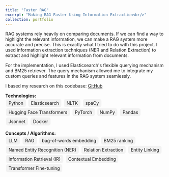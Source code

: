 ```yaml
---
title: "Faster RAG"
excerpt: "Making RAG Faster Using Information Extraction<br/>"
collection: portfolio
---
```


RAG systems rely heavily on comparing documents. If we can find a way to highlight the relevant information, we can make a RAG system more accurate and precise. This is exactly what I tried to do with this project. I used information extraction techniques (NER and Relation Extraction) to extract and highlight relevant information from documents.

For the implementation, I used Elasticsearch's flexible querying mechanism and BM25 retriever. The query mechanism allowed me to integrate my custom queries and features in the RAG system seamlessly.

I based my research on this codebase: [GitHub](https://github.com/starsuzi/Adaptive-RAG)

**Technologies:**  
<span style="background:#f2f2f2; padding:4px 8px; border-radius:6px; margin:2px; display:inline-block;">Python</span>
<span style="background:#f2f2f2; padding:4px 8px; border-radius:6px; margin:2px; display:inline-block;">Elasticsearch</span>
<span style="background:#f2f2f2; padding:4px 8px; border-radius:6px; margin:2px; display:inline-block;">NLTK</span>
<span style="background:#f2f2f2; padding:4px 8px; border-radius:6px; margin:2px; display:inline-block;">spaCy</span>
<span style="background:#f2f2f2; padding:4px 8px; border-radius:6px; margin:2px; display:inline-block;">Hugging Face Transformers</span>
<span style="background:#f2f2f2; padding:4px 8px; border-radius:6px; margin:2px; display:inline-block;">PyTorch</span>
<span style="background:#f2f2f2; padding:4px 8px; border-radius:6px; margin:2px; display:inline-block;">NumPy</span>
<span style="background:#f2f2f2; padding:4px 8px; border-radius:6px; margin:2px; display:inline-block;">Pandas</span>
<span style="background:#f2f2f2; padding:4px 8px; border-radius:6px; margin:2px; display:inline-block;">Jsonnet</span>
<span style="background:#f2f2f2; padding:4px 8px; border-radius:6px; margin:2px; display:inline-block;">Docker</span>

**Concepts / Algorithms:**  
<span style="background:#f2f2f2; padding:4px 8px; border-radius:6px; margin:2px; display:inline-block;">LLM</span>
<span style="background:#f2f2f2; padding:4px 8px; border-radius:6px; margin:2px; display:inline-block;">RAG</span>
<span style="background:#f2f2f2; padding:4px 8px; border-radius:6px; margin:2px; display:inline-block;">bag-of-words embedding</span>
<span style="background:#f2f2f2; padding:4px 8px; border-radius:6px; margin:2px; display:inline-block;">BM25 ranking</span>
<span style="background:#f2f2f2; padding:4px 8px; border-radius:6px; margin:2px; display:inline-block;">Named Entity Recognition (NER)</span>
<span style="background:#f2f2f2; padding:4px 8px; border-radius:6px; margin:2px; display:inline-block;">Relation Extraction</span>
<span style="background:#f2f2f2; padding:4px 8px; border-radius:6px; margin:2px; display:inline-block;">Entity Linking</span>
<span style="background:#f2f2f2; padding:4px 8px; border-radius:6px; margin:2px; display:inline-block;">Information Retrieval (IR)</span>
<span style="background:#f2f2f2; padding:4px 8px; border-radius:6px; margin:2px; display:inline-block;">Contextual Embedding</span>
<span style="background:#f2f2f2; padding:4px 8px; border-radius:6px; margin:2px; display:inline-block;">Transformer Fine-tuning</span>
